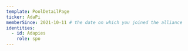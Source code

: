 ```yaml
---
template: PoolDetailPage
ticker: AdaPi
memberSince: 2021-10-11 # the date on which you joined the alliance
identities:
  - id: Adapies
    role: spo
---
```

